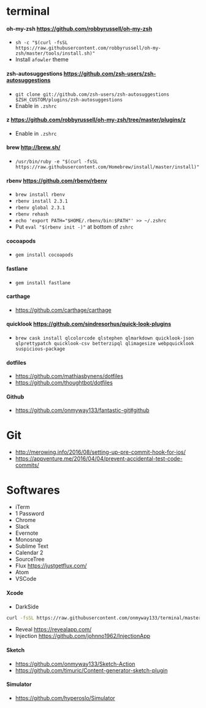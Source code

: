 # terminal

#### oh-my-zsh https://github.com/robbyrussell/oh-my-zsh

- `sh -c "$(curl -fsSL https://raw.githubusercontent.com/robbyrussell/oh-my-zsh/master/tools/install.sh)"`
- Install `afowler` theme

#### zsh-autosuggestions https://github.com/zsh-users/zsh-autosuggestions

- `git clone git://github.com/zsh-users/zsh-autosuggestions $ZSH_CUSTOM/plugins/zsh-autosuggestions`
- Enable in `.zshrc`

#### z https://github.com/robbyrussell/oh-my-zsh/tree/master/plugins/z

- Enable in `.zshrc`

#### brew http://brew.sh/

- `/usr/bin/ruby -e "$(curl -fsSL https://raw.githubusercontent.com/Homebrew/install/master/install)"`

#### rbenv https://github.com/rbenv/rbenv

- `brew install rbenv`
- `rbenv install 2.3.1`
- `rbenv global 2.3.1`
- `rbenv rehash`
- `echo 'export PATH="$HOME/.rbenv/bin:$PATH"' >> ~/.zshrc`
- Put `eval "$(rbenv init -)"` at bottom of `zshrc`

#### cocoapods

- `gem install cocoapods`

#### fastlane

- `gem install fastlane`

#### carthage

- https://github.com/carthage/carthage

#### quicklook https://github.com/sindresorhus/quick-look-plugins

- `brew cask install qlcolorcode qlstephen qlmarkdown quicklook-json qlprettypatch quicklook-csv betterzipql qlimagesize webpquicklook suspicious-package`

#### dotfiles

- https://github.com/mathiasbynens/dotfiles
- https://github.com/thoughtbot/dotfiles

#### Github

- https://github.com/onmyway133/fantastic-git#github

# Git

- http://merowing.info/2016/08/setting-up-pre-commit-hook-for-ios/
- https://appventure.me/2016/04/04/prevent-accidental-test-code-commits/

# Softwares

- iTerm
- 1 Password
- Chrome
- Slack
- Evernote
- Monosnap
- Sublime Text
- Calendar 2
- SourceTree
- Flux https://justgetflux.com/
- Atom
- VSCode

#### Xcode

- DarkSide

```sh
curl -fsSL https://raw.githubusercontent.com/onmyway133/terminal/master/themes/Xcode/install.sh | sh
```

- Reveal https://revealapp.com/
- Injection https://github.com/johnno1962/InjectionApp

#### Sketch

- https://github.com/onmyway133/Sketch-Action
- https://github.com/timuric/Content-generator-sketch-plugin

#### Simulator

- https://github.com/hyperoslo/Simulator
